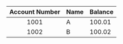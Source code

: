 | Account Number | Name | Balance |
|:--------------:|------|---------|
| 1001           | A    | 100.01  
| 1002           |B      |  100.02 |
